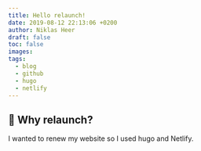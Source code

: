 ```yaml
---
title: Hello relaunch!
date: 2019-08-12 22:13:06 +0200
author: Niklas Heer
draft: false
toc: false
images:
tags:
  - blog
  - github
  - hugo
  - netlify
---
```


## :rocket: Why relaunch?

I wanted to renew my website so I used hugo and Netlify.
